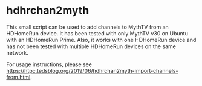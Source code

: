 # hdhrchan2myth
This small script can be used to add channels to MythTV from an HDHomeRun device.  It has been tested with only MythTV v30 on Ubuntu with an HDHomeRun Prime.  Also, it works with one HDHomeRun device and has not been tested with multiple HDHomeRun devices on the same network.

For usage instructions, please see https://htpc.tedsblog.org/2019/06/hdhrchan2myth-import-channels-from.html.
